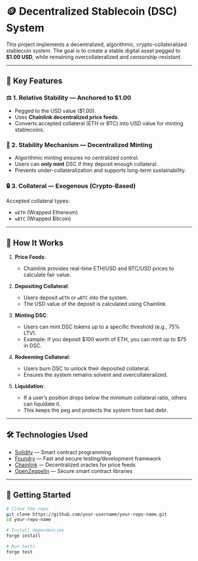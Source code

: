 # 🪙 Decentralized Stablecoin (DSC) System

This project implements a decentralized, algorithmic, crypto-collateralized stablecoin system. The goal is to create a stable digital asset pegged to **$1.00 USD**, while remaining overcollateralized and censorship-resistant.

---

## 🔧 Key Features

### ⚖️ 1. Relative Stability — Anchored to $1.00

- Pegged to the USD value ($1.00).
- Uses **Chainlink decentralized price feeds**.
- Converts accepted collateral (ETH or BTC) into USD value for minting stablecoins.

### 🔁 2. Stability Mechanism — Decentralized Minting

- Algorithmic minting ensures no centralized control.
- Users can **only mint** DSC if they deposit enough collateral.
- Prevents under-collateralization and supports long-term sustainability.

### 🔒 3. Collateral — Exogenous (Crypto-Based)

Accepted collateral types:
- `wETH` (Wrapped Ethereum)
- `wBTC` (Wrapped Bitcoin)

---

## 🧠 How It Works

1. **Price Feeds**: 
   - Chainlink provides real-time ETH/USD and BTC/USD prices to calculate fair value.

2. **Depositing Collateral**:
   - Users deposit `wETH` or `wBTC` into the system.
   - The USD value of the deposit is calculated using Chainlink.

3. **Minting DSC**:
   - Users can mint DSC tokens up to a specific threshold (e.g., 75% LTV).
   - Example: If you deposit $100 worth of ETH, you can mint up to $75 in DSC.

4. **Redeeming Collateral**:
   - Users burn DSC to unlock their deposited collateral.
   - Ensures the system remains solvent and overcollateralized.

5. **Liquidation**:
   - If a user’s position drops below the minimum collateral ratio, others can liquidate it.
   - This keeps the peg and protects the system from bad debt.

---

## 🛠️ Technologies Used

- [Solidity](https://docs.soliditylang.org/) — Smart contract programming
- [Foundry](https://book.getfoundry.sh/) — Fast and secure testing/development framework
- [Chainlink](https://chain.link/) — Decentralized oracles for price feeds
- [OpenZeppelin](https://openzeppelin.com/) — Secure smart contract libraries

---

## 🚀 Getting Started

```bash
# Clone the repo
git clone https://github.com/your-username/your-repo-name.git
cd your-repo-name

# Install dependencies
forge install

# Run tests
forge test
